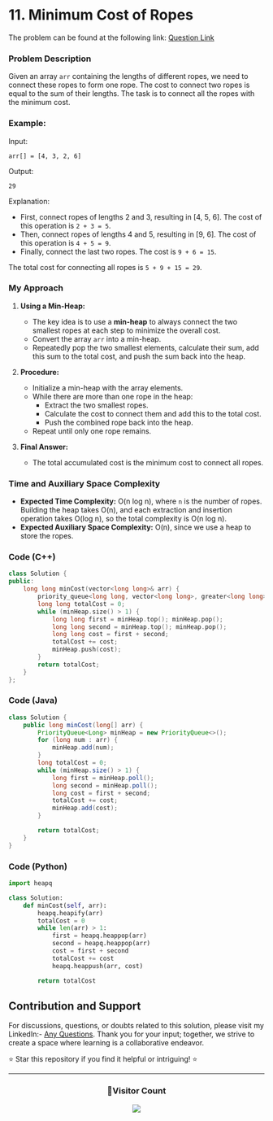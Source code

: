 # **11. Minimum Cost of Ropes**

The problem can be found at the following link: [Question Link](https://www.geeksforgeeks.org/problems/minimum-cost-of-ropes-1587115620/1)

### Problem Description

Given an array `arr` containing the lengths of different ropes, we need to connect these ropes to form one rope. The cost to connect two ropes is equal to the sum of their lengths. The task is to connect all the ropes with the minimum cost.

### Example:

Input:

```
arr[] = [4, 3, 2, 6]
```

Output:

```
29
```

Explanation:

- First, connect ropes of lengths 2 and 3, resulting in [4, 5, 6]. The cost of this operation is `2 + 3 = 5`.
- Then, connect ropes of lengths 4 and 5, resulting in [9, 6]. The cost of this operation is `4 + 5 = 9`.
- Finally, connect the last two ropes. The cost is `9 + 6 = 15`.

The total cost for connecting all ropes is `5 + 9 + 15 = 29`.

### My Approach

1. **Using a Min-Heap:**

   - The key idea is to use a **min-heap** to always connect the two smallest ropes at each step to minimize the overall cost.
   - Convert the array `arr` into a min-heap.
   - Repeatedly pop the two smallest elements, calculate their sum, add this sum to the total cost, and push the sum back into the heap.

2. **Procedure:**

   - Initialize a min-heap with the array elements.
   - While there are more than one rope in the heap:
     - Extract the two smallest ropes.
     - Calculate the cost to connect them and add this to the total cost.
     - Push the combined rope back into the heap.
   - Repeat until only one rope remains.

3. **Final Answer:**
   - The total accumulated cost is the minimum cost to connect all ropes.

### Time and Auxiliary Space Complexity

- **Expected Time Complexity:** O(n log n), where `n` is the number of ropes. Building the heap takes O(n), and each extraction and insertion operation takes O(log n), so the total complexity is O(n log n).
- **Expected Auxiliary Space Complexity:** O(n), since we use a heap to store the ropes.

### Code (C++)

```cpp
class Solution {
public:
    long long minCost(vector<long long>& arr) {
        priority_queue<long long, vector<long long>, greater<long long>> minHeap(arr.begin(), arr.end());
        long long totalCost = 0;
        while (minHeap.size() > 1) {
            long long first = minHeap.top(); minHeap.pop();
            long long second = minHeap.top(); minHeap.pop();
            long long cost = first + second;
            totalCost += cost;
            minHeap.push(cost);
        }
        return totalCost;
    }
};
```

### Code (Java)

```java
class Solution {
    public long minCost(long[] arr) {
        PriorityQueue<Long> minHeap = new PriorityQueue<>();
        for (long num : arr) {
            minHeap.add(num);
        }
        long totalCost = 0;
        while (minHeap.size() > 1) {
            long first = minHeap.poll();
            long second = minHeap.poll();
            long cost = first + second;
            totalCost += cost;
            minHeap.add(cost);
        }

        return totalCost;
    }
}
```

### Code (Python)

```python
import heapq

class Solution:
    def minCost(self, arr):
        heapq.heapify(arr)
        totalCost = 0
        while len(arr) > 1:
            first = heapq.heappop(arr)
            second = heapq.heappop(arr)
            cost = first + second
            totalCost += cost
            heapq.heappush(arr, cost)

        return totalCost
```

## Contribution and Support

For discussions, questions, or doubts related to this solution, please visit my LinkedIn:- [Any Questions](https://www.linkedin.com/in/patel-hetkumar-sandipbhai-8b110525a/). Thank you for your input; together, we strive to create a space where learning is a collaborative endeavor.

⭐ Star this repository if you find it helpful or intriguing! ⭐

---

<div align=center>
  <h3><b>📍Visitor Count</b></h3>
</div>

<p align="center" >   
  <img src="https://profile-counter.glitch.me/Hunterdii/count.svg" />  
</p>
